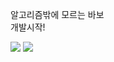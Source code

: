 알고리즘밖에 모르는 바보 <br>
개발시작!

<img src="https://img.shields.io/badge/Java-3766AB?style=flat-square&logo=Java&logoColor=white"/></a>
<img src="https://img.shields.io/badge/Spring Boot-3766AB?style=flat-square&logo=Spring Boot&logoColor=white"/></a>
